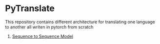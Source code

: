 # PyTranslate
This repository contains different architecture for translating one language to another all writen in pytorch from scratch

1. [Sequence to Sequence Model](https://github.com/Maunish-dave/PyTranslate/blob/main/sequece_to_sequence_model.py)
